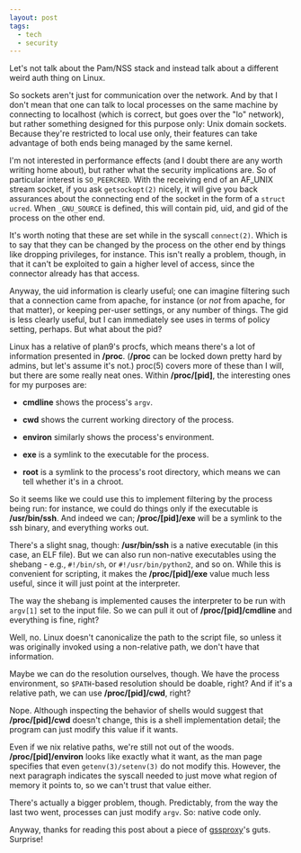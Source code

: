 ```yaml
---
layout: post
tags:
  - tech
  - security
---
```


Let's not talk about the Pam/NSS stack and instead talk about a different
weird auth thing on Linux.

So sockets aren't just for communication over the network.  And by that I
don't mean that one can talk to local processes on the same machine by
connecting to localhost (which is correct, but goes over the "lo" network),
but rather something designed for this purpose only: Unix domain sockets.
Because they're restricted to local use only, their features can take
advantage of both ends being managed by the same kernel.

I'm not interested in performance effects (and I doubt there are any worth
writing home about), but rather what the security implications are.  So of
particular interest is `SO_PEERCRED`.  With the receiving end of an AF_UNIX
stream socket, if you ask `getsockopt(2)` nicely, it will give you back
assurances about the connecting end of the socket in the form of a `struct
ucred`.  When `_GNU_SOURCE` is defined, this will contain pid, uid, and gid of
the process on the other end.

It's worth noting that these are set while in the syscall `connect(2)`.  Which
is to say that they can be changed by the process on the other end by things
like dropping privileges, for instance.  This isn't really a problem, though,
in that it can't be exploited to gain a higher level of access, since the
connector already has that access.

Anyway, the uid information is clearly useful; one can imagine filtering such
that a connection came from apache, for instance (or *not* from apache, for
that matter), or keeping per-user settings, or any number of things.  The gid
is less clearly useful, but I can immediately see uses in terms of policy
setting, perhaps.  But what about the pid?

Linux has a relative of plan9's procfs, which means there's a lot of
information presented in **/proc**.  (**/proc** can be locked down pretty hard
by admins, but let's assume it's not.)  proc(5) covers more of these than I
will, but there are some really neat ones.  Within **/proc/[pid]**, the
interesting ones for my purposes are:

- **cmdline** shows the process's `argv`.

- **cwd** shows the current working directory of the process.

- **environ** similarly shows the process's environment.

- **exe** is a symlink to the executable for the process.

- **root** is a symlink to the process's root directory, which means we can
  tell whether it's in a chroot.
  
So it seems like we could use this to implement filtering by the process being
run: for instance, we could do things only if the executable is
**/usr/bin/ssh**.  And indeed we can; **/proc/[pid]/exe** will be a symlink to
the ssh binary, and everything works out.

There's a slight snag, though: **/usr/bin/ssh** is a native executable (in
this case, an ELF file).  But we can also run non-native executables using the
shebang - e.g., `#!/bin/sh`, or `#!/usr/bin/python2`, and so on.  While this
is convenient for scripting, it makes the **/proc/[pid]/exe** value much less
useful, since it will just point at the interpreter.

The way the shebang is implemented causes the interpreter to be run with
`argv[1]` set to the input file.  So we can pull it out of
**/proc/[pid]/cmdline** and everything is fine, right?

Well, no.  Linux doesn't canonicalize the path to the script file, so unless
it was originally invoked using a non-relative path, we don't have that
information.

Maybe we can do the resolution ourselves, though.  We have the process
environment, so `$PATH`-based resolution should be doable, right?  And if it's
a relative path, we can use **/proc/[pid]/cwd**, right?

Nope.  Although inspecting the behavior of shells would suggest that
**/proc/[pid]/cwd** doesn't change, this is a shell implementation detail; the
program can just modify this value if it wants.

Even if we nix relative paths, we're still not out of the woods.
**/proc/[pid]/environ** looks like exactly what it want, as the man page
specifies that even `getenv(3)/setenv(3)` do not modify this.  However, the
next paragraph indicates the syscall needed to just move what region of memory
it points to, so we can't trust that value either.

There's actually a bigger problem, though.  Predictably, from the way the last
two went, processes can just modify `argv`.  So: native code only.

Anyway, thanks for reading this post about a piece of
[gssproxy](https://pagure.io/gssproxy)'s guts.  Surprise!
